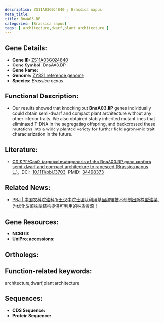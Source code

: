 ```yaml
---
description: ZS11A03G024840 ; Brassica napus
meta_title:
title: BnaA03.BP
categories: [Brassica napus]
tags: [ architecture,dwarf,plant architecture ]
---
```


## Gene Details:
- **Gene ID:**	[ZS11A03G024840]()
- **Gene Symbol:** BnaA03.BP
- **Gene Name:** 
- **Genome:** [ZY821 reference genome]()
- **Species:** *Brassica napus*

## Functional Description:
   -  Our results showed that knocking out **BnaA03.BP** genes individually could obtain semi-dwarf and compact plant architecture without any other inferior traits. We also obtained stably inherited mutant lines that eliminated T-DNA in the segregating offspring, and backcrossed these mutations into a widely planted variety for further field agronomic trait characterization in the future. 

## Literature:
   - [CRISPR/Cas9-targeted mutagenesis of the BnaA03.BP gene confers semi-dwarf and compact architecture to rapeseed (Brassica napus L.).]( https://onlinelibrary.wiley.com/doi/10.1111/pbi.13703)&nbsp;&nbsp;DOI:&nbsp;&nbsp;[10.1111/pbi.13703](https://onlinelibrary.wiley.com/doi/10.1111/pbi.13703)&nbsp;&nbsp;PMID:&nbsp;&nbsp;[34498373](https://pubmed.ncbi.nlm.nih.gov/34498373/)

## Related News:
   - [PBJ | 中国农科院油料所王汉中院士团队利用基因编辑技术创制出新株型油菜,为优化油菜株型结构提供可利用的种质资源！](https://mp.weixin.qq.com/s?__biz=Mzg3MDEwNDEyMg==&mid=2247517088&idx=1&sn=0672fb7a15095782b81cfe21f72272a6&chksm=ce902ef5f9e7a7e30636b0501965471ac49c2836a29d739890b1b9f91c9f892305bb544005d7&scene=27#wechat_redirect)

## Gene Resources:
- **NCBI ID:** [](https://www.ncbi.nlm.nih.gov/gene/?term=)
- **UniProt accessions:** [](https://www.uniprot.org/uniprotkb//entry)

## Orthologs:


## Function-related keywords:
architecture,dwarf,plant architecture

## Sequences:
- **CDS Sequence:**
- **Protein Sequence:**
